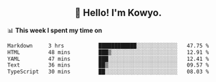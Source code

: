 <h2 align="center">👋 Hello! I'm Kowyo.</h2>

📊 **This week I spent my time on**
<!--START_SECTION:waka-->

```txt
Markdown     3 hrs           ████████████░░░░░░░░░░░░░   47.75 %
HTML         48 mins         ███▒░░░░░░░░░░░░░░░░░░░░░   12.91 %
YAML         47 mins         ███░░░░░░░░░░░░░░░░░░░░░░   12.41 %
Text         36 mins         ██▒░░░░░░░░░░░░░░░░░░░░░░   09.57 %
TypeScript   30 mins         ██░░░░░░░░░░░░░░░░░░░░░░░   08.03 %
```

<!--END_SECTION:waka-->
